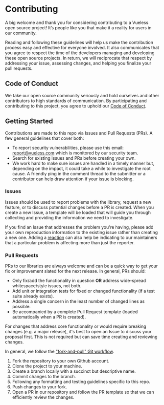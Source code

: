 # Contributing

A big welcome and thank you for considering contributing to a Vueless open source project! 
It’s people like you that make it a reality for users in our community.

Reading and following these guidelines will help us make the contribution process easy and effective for everyone involved. 
It also communicates that you agree to respect the time of the developers managing and developing these open source projects. 
In return, we will reciprocate that respect by addressing your issue, assessing changes, and helping you finalize your pull requests.

## Code of Conduct

We take our open source community seriously and hold ourselves and other contributors to high standards of communication. 
By participating and contributing to this project, you agree to uphold our [Code of Conduct](CODE-OF-CONDUCT.md).

## Getting Started

Contributions are made to this repo via Issues and Pull Requests (PRs). A few general guidelines that cover both:

- To report security vulnerabilities, please use this email: [report@vueless.com](mailto:report@vueless.com) which is monitored by our security team.
- Search for existing Issues and PRs before creating your own.
- We work hard to make sure issues are handled in a timely manner but, depending on the impact, it could take a while to investigate the root cause. A friendly ping in the comment thread to the submitter or a contributor can help draw attention if your issue is blocking.

### Issues

Issues should be used to report problems with the library, request a new feature, or to discuss potential changes before a PR is created. 
When you create a new Issue, a template will be loaded that will guide you through collecting and providing the information we need to investigate.

If you find an Issue that addresses the problem you're having, please add your own reproduction information to the existing issue rather than creating a new one. 
Adding a [reaction](https://github.blog/2016-03-10-add-reactions-to-pull-requests-issues-and-comments/) can also help be indicating to our maintainers 
that a particular problem is affecting more than just the reporter.

### Pull Requests

PRs to our libraries are always welcome and can be a quick way to get your fix or improvement slated for the next release. 
In general, PRs should:

- Only fix/add the functionality in question **OR** address wide-spread whitespace/style issues, not both.
- Add unit or integration tests for fixed or changed functionality (if a test suite already exists).
- Address a single concern in the least number of changed lines as possible.
- Be accompanied by a complete Pull Request template (loaded automatically when a PR is created).

For changes that address core functionality or would require breaking changes (e.g. a major release), 
it's best to open an Issue to discuss your proposal first. 
This is not required but can save time creating and reviewing changes.

In general, we follow the ["fork-and-pull" Git workflow](https://github.com/susam/gitpr).

1. Fork the repository to your own Github account.
2. Clone the project to your machine.
3. Create a branch locally with a succinct but descriptive name.
4. Commit changes to the branch.
5. Following any formatting and testing guidelines specific to this repo.
6. Push changes to your fork.
7. Open a PR in our repository and follow the PR template so that we can efficiently review the changes.